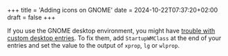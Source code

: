 +++
title = 'Adding icons on GNOME'
date = 2024-10-22T07:37:20+02:00
draft = false
+++

If you use the GNOME desktop environment, you might have [trouble with custom desktop entries](https://github.com/ValveSoftware/steam-for-linux/issues/11012). To fix them, add `StartupWMClass` at the end of your entries and set the value to the output of `xprop`, `lg` or `wlprop`.
